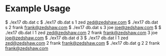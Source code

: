 # Example Usage

$ ./ex17 db.dat c 
$ ./ex17 db.dat s 1 zed zed@zedshaw.com 
$ ./ex17 db.dat s 2 frank frank@zedshaw.com 
$ ./ex17 db.dat s 3 joe joe@zedshaw.com 
$ 
$ ./ex17 db.dat l 
1 zed zed@zedshaw.com 
2 frank frank@zedshaw.com 
3 joe joe@zedshaw.com 
$ ./ex17 db.dat d 3 
$ ./ex17 db.dat l
1 zed zed@zedshaw.com
2 frank frank@zedshaw.com 
$ ./ex17 db.dat g 2 
2 frank frank@zedshaw.com
